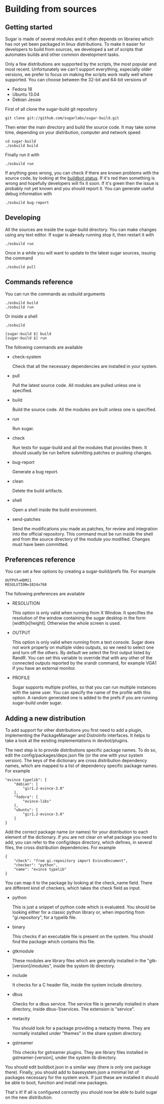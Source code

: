 Building from sources
=====================

Getting started
---------------

Sugar is made of several modules and it often depends on libraries which has not
yet been packaged in linux distributions. To make it easier for developers to
build from sources, we developed a set of scripts that automates builds and
other common development tasks.

Only a few distributions are supported by the scripts, the most popular and
most recent. Unfortunately we can't support everything, especially older
versions, we prefer to focus on making the scripts work really well where
supported. You can choose between the 32-bit and 64-bit versions of

* Fedora 18
* Ubuntu 13.04
* Debian Jessie

First of all clone the sugar-build git repository

    git clone git://github.com/sugarlabs/sugar-build.git

Then enter the main directory and build the source code. It may take some
time, depending on your distribution, computer and network speed

    cd sugar-build
    ./osbuild build

Finally run it with

    ./osbuild run

If anything goes wrong, you can check if there are known problems with the
source code, by looking at the
[buildbot status](http://buildbot.sugarlabs.org/waterfall). If it's red
then something is wrong and hopefully developers will fix it soon. If it's
green then the issue is probably not yet known and you should report it.
You can generate useful debug information with

    ./osbuild bug-report

Developing
----------

All the sources are inside the sugar-build directory. You can make
changes using any text editor. If sugar is already running stop it, then
restart it with

    ./osbuild run

Once in a while you will want to update to the latest sugar sources, issuing
the command

    ./osbuild pull

Commands reference
------------------

You can run the commands as osbuild arguments

    ./osbuild build
    ./osbuild run

Or inside a shell

    ./osbuild

    [sugar-build $] build
    [sugar-build $] run

The following commands are available

* check-system

  Check that all the necessary dependencies are installed in your
  system.

* pull

  Pull the latest source code. All modules are pulled unless one is
  specified.

* build

  Build the source code. All the modules are built unless one is
  specified.

* run

  Run sugar.

* check

  Run tests for sugar-build and all the modules that provides them. It
  should usually be run before submitting patches or pushing changes.

* bug-report

  Generate a bug report.

* clean

  Delete the build artifacts.

* shell

  Open a shell inside the build environment.

* send-patches

  Send the modifications you made as patches, for review and
  integration into the official repository. This command must be run
  inside the shell and from the source directory of the module you
  modified. Changes must have been committed.

Preferences reference
---------------------

You can set a few options by creating a sugar-build/prefs file. For example

    OUTPUT=HDMI1
    RESOLUTION=1024x768

The following preferences are available

* RESOLUTION

  This option is only valid when running from X Window. It specifies
  the resolution of the window containing the sugar desktop in the
  form \[width\]x\[height\]. Otherwise the whole screen is used.

* OUTPUT

  This option is only valid when running from a text console. Sugar
  does not work properly on multiple video outputs, so we need to
  select one and turn off the others. By default we select the first
  output listed by RandR. You can set this variable to override that
  with any other of the connected outputs reported by the xrandr
  command, for example VGA1 if you have an external monitor.

* PROFILE

  Sugar supports multiple profiles, so that you can run multiple
  instances with the same user. You can specify the name of the
  profile with this option. A random generated one is added to the
  prefs if you are running sugar-build under sugar.


Adding a new distribution
-------------------------

To add support for other distributions you first need to add a plugin,
implementing the PackageManager and DistroInfo interfaces. It helps to take
a look at the existing implementations in devbot/plugins.

The next step is to provide distributions specific package names. To do so,
edit the config/packages/deps.json file (or the one with your system version).
The keys of the dictionary are cross distribution dependency names, which are
mapped to a list of dependency specific package names. For example

    "evince typelib": {
        "debian": [
            "gir1.2-evince-3.0"
        ], 
        "fedora": [
            "evince-libs"
        ], 
        "ubuntu": [
            "gir1.2-evince-3.0"
        ]
    } 

Add the correct package name (or names) for your distribution to each
element of the dictionary. If you are not clear on what package you need to
add, you can refer to the config/deps directory, which defines, in several
files, the cross distribution dependencies. For example

    {
        "check": "from gi.repository import EvinceDocument", 
        "checker": "python", 
        "name": "evince typelib"
    } 

You can map it to the package by looking at the check_name field. There are
different kind of checkers, which takes the check field as input.

* python

  This is just a snippet of python code which is evaluated. You should
  be looking either for a classic python library or, when importing
  from "gi.repository", for a typelib file.

* binary

  This checks if an executable file is present on the system. You
  should find the package which contains this file.

* gtkmodule

  These modules are library files which are generally installed in the
  "gtk-\[version\]/modules", inside the system lib directory.

* include

  It checks for a C header file, inside the system include directory.

* dbus

  Checks for a dbus service. The service file is generally installed
  in share directory, inside dbus-1/services. The extension is
  "service".

* metacity

  You should look for a package providing a metacity theme. They are
  normally installed under "themes" in the share system directory.

* gstreamer

  This checks for gstreamer plugins. They are library files installed
  in gstreamer-\[version\], under the system lib directory.

You should edit buildbot.json in a similar way (there is only one package
there). Finally, you should add to basesystem.json a minimal list of packages
necessary for the system work. If just these are installed it should be able
to boot, function and install new packages.

That's it! If all is configured correctly you should now be able to build
sugar on the new distribution.
